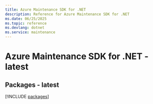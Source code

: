 ```yaml
---
title: Azure Maintenance SDK for .NET
description: Reference for Azure Maintenance SDK for .NET
ms.date: 06/25/2025
ms.topic: reference
ms.devlang: dotnet
ms.service: maintenance
---
```

# Azure Maintenance SDK for .NET - latest
## Packages - latest
[!INCLUDE [packages](maintenance-index.md)]